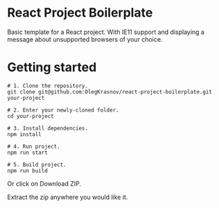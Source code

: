 # React Project Boilerplate
Basic template for a React project. With IE11 support and displaying a message about unsupported browsers of your choice.

# Getting started

```
# 1. Clone the repository.
git clone git@github.com:OlegKrasnov/react-project-boilerplate.git your-project

# 2. Enter your newly-cloned folder.
cd your-project

# 3. Install dependencies.
npm install

# 4. Run project.
npm run start

# 5. Build project.
npm run build

```

Or click on Download ZIP.

Extract the zip anywhere you would like it.
